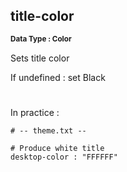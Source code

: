 ## title-color
<b> <sup> Data Type : Color </sup> </b>

Sets title color

If undefined : set Black
#
In practice :

```
# -- theme.txt --

# Produce white title
desktop-color : "FFFFFF"

```